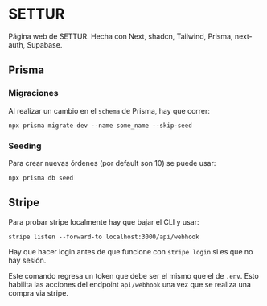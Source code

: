 # SETTUR

Página web de SETTUR. Hecha con Next, shadcn, Tailwind, Prisma, next-auth, Supabase.

## Prisma

### Migraciones

Al realizar un cambio en el `schema` de Prisma, hay que correr:

```
npx prisma migrate dev --name some_name --skip-seed
```

### Seeding

Para crear nuevas órdenes (por default son 10) se puede usar:

```
npx prisma db seed
```

## Stripe

Para probar stripe localmente hay que bajar el CLI y usar:

```
stripe listen --forward-to localhost:3000/api/webhook
```

Hay que hacer login antes de que funcione con `stripe login` si es que no hay sesión.

Este comando regresa un token que debe ser el mismo que el de `.env`. Esto habilita las acciones del endpoint `api/webhook` una vez que se realiza una compra via stripe.
